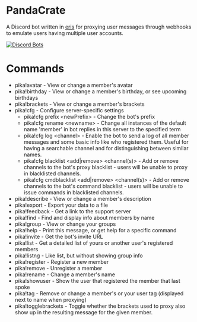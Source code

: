 # PandaCrate
A Discord bot written in <a href="https://github.com/abalabahaha/eris">eris</a> for proxying user messages through webhooks to emulate users having multiple user accounts.

[![Discord Bots](https://cdn.online-hangout.com/api/embed/841379848085962792)](https://cdn.online-hangout.com/bots/841379848085962792)



# Commands
- pika!avatar  -  View or change a member's avatar
- pika!birthday  -  View or change a member's birthday, or see upcoming birthdays
- pika!brackets  -  View or change a member's brackets
- pika!cfg  -  Configure server-specific settings
  - pika!cfg prefix \<newPrefix> - Change the bot's prefix
  - pika!cfg rename \<newname> - Change all instances of the default name 'member' in bot replies in this server to the specified term
  - pika!cfg log \<channel> - Enable the bot to send a log of all member messages and some basic info like who registered them. Useful for having a searchable channel and for distinguishing between similar names.
  - pika!cfg blacklist <add|remove> <channel(s)> - Add or remove channels to the bot's proxy blacklist - users will be unable to proxy in blacklisted channels.
  - pika!cfg cmdblacklist <add|remove> <channel(s)> - Add or remove channels to the bot's command blacklist - users will be unable to issue commands in blacklisted channels.
- pika!describe  -  View or change a member's description
- pika!export - Export your data to a file
- pika!feedback  -  Get a link to the support server
- pika!find  -  Find and display info about members by name
- pika!group - View or change your groups
- pika!help  -  Print this message, or get help for a specific command
- pika!invite  -  Get the bot's invite URL
- pika!list  -  Get a detailed list of yours or another user's registered members
- pika!listng - Like list, but without showing group info
- pika!register  -  Register a new member
- pika!remove  -  Unregister a member
- pika!rename  -  Change a member's name
- pika!showuser  -  Show the user that registered the member that last spoke
- pika!tag  -  Remove or change a member's or your user tag (displayed next to name when proxying)
- pika!togglebrackets - Toggle whether the brackets used to proxy also show up in the resulting message for the given member.
